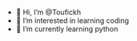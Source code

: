 - 👋 Hi, I’m @Toufickh
- 👀 I’m interested in learning coding
- 🌱 I’m currently learning python

<!---
Toufickh/Toufickh is a ✨ special ✨ repository because its `README.md` (this file) appears on your GitHub profile.
You can click the Preview link to take a look at your changes.
--->
